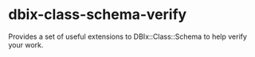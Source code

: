 # dbix-class-schema-verify
Provides a set of useful extensions to DBIx::Class::Schema to help verify your work.
